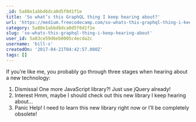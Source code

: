 ```yaml
---
_id: 5a88e1abbd6dca0d5f0d1f1e
title: 'So what’s this GraphQL thing I keep hearing about?'
url: 'https://medium.freecodecamp.com/so-whats-this-graphql-thing-i-keep-hearing-about-baf4d36c20cf'
category: 5a88e1abbd6dca0d5f0d1f1e
slug: 'so-whats-this-graphql-thing-i-keep-hearing-about'
user_id: 5a83ce59d6eb0005c4ecda2c
username: 'bill-s'
createdOn: '2017-04-21T04:42:57.000Z'
tags: []
---
```


If you’re like me, you probably go through three stages when hearing about a new technology:
1. Dismissal
One more JavaScript library?! Just use jQuery already!
2. Interest
Hmm, maybe I should check out this new library I keep hearing about…
3. Panic
Help! I need to learn this new library right now or I’ll be completely obsolete!
